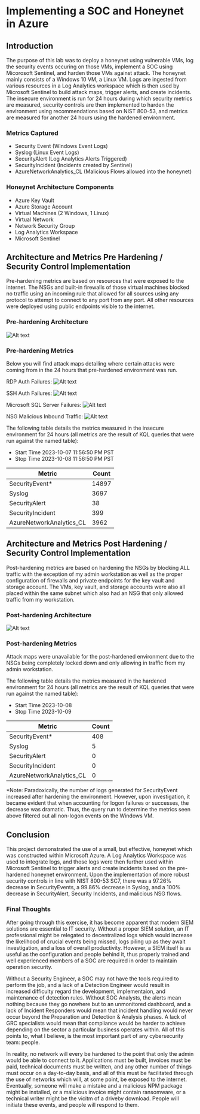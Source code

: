 # Implementing a SOC and Honeynet in Azure

## Introduction

The purpose of this lab was to deploy a honeynet using vulnerable VMs, log the security events occuring on those VMs, implement a SOC using Micorosoft Sentinel, and harden those VMs against attack. The honeynet mainly consists of a Windows 10 VM, a Linux VM. Logs are ingested from various resources in a Log Analytics workspace which is then used by Microsoft Sentinel to build attack maps, trigger alerts, and create incidents. The insecure environment is run for 24 hours during which security metrics are measured, security controls are then implemented to harden the environment using recommendations based on NIST 800-53, and metrics are measured for another 24 hours using the hardened environment.

### Metrics Captured

- Security Event (Windows Event Logs)
- Syslog (Linux Event Logs)
- SecurityAlert (Log Analytics Alerts Triggered)
- SecurityIncident (Incidents created by Sentinel)
- AzureNetworkAnalytics_CL (Malicious Flows allowed into the honeynet)

### Honeynet Architecture Components

- Azure Key Vault
- Azure Storage Account
- Virtual Machines (2 Windows, 1 Linux)
- Virtual Network
- Network Security Group
- Log Analytics Workspace
- Microsoft Sentinel

## Architecture and Metrics Pre Hardening / Security Control Implementation

Pre-hardening metrics are based on resources that were exposed to the internet. The NSGs and built-in firewalls of those virtual machines blocked no traffic using an incoming rule that allowed for all sources using any protocol to attempt to connect to any port from any port. All other resources were deployed using public endpoints visible to the internet.

### Pre-hardening Architecture

![Alt text](imgs/exposed-architecture.png)

### Pre-hardening Metrics

Below you will find attack maps detailing where certain attacks were coming from in the 24 hours that pre-hardened environment was run.

RDP Auth Failures:
![Alt text](imgs/rdp-auth-fail-pre.png)

SSH Auth Failures:
![Alt text](imgs/ssh-auth-fail-pre.png)

Microsoft SQL Server Failures:
![Alt text](imgs/mssql-auth-fail-pre.png)

NSG Malicious Inbound Traffic:
![Alt text](imgs/nsg-malicious-allowed-pre.png)

The following table details the metrics measured in the insecure environment for 24 hours (all metrics are the result of KQL queries that were run against the named table):

- Start Time 2023-10-07 11:56:50 PM PST
- Stop Time 2023-10-08 11:56:50 PM PST

| Metric                   | Count
| ------------------------ | -----
| SecurityEvent*           | 14897
| Syslog                   | 3697
| SecurityAlert            | 38
| SecurityIncident         | 399
| AzureNetworkAnalytics_CL | 3962

## Architecture and Metrics Post Hardening / Security Control Implementation

Post-hardening metrics are based on hardening the NSGs by blocking ALL traffic with the exception of my admin workstation as well as the proper configuration of firewalls and private endpoints for the key vault and storage account. The VMs, key vault, and storage accounts were also all placed within the same subnet which also had an NSG that only allowed traffic from my workstation.

### Post-hardening Architecture

![Alt text](imgs/hardened-architechture.png)

### Post-hardening Metrics

Attack maps were unavailable for the post-hardened environment due to the NSGs being completely locked down and only allowing in traffic from my admin workstation.

The following table details the metrics measured in the hardened environment for 24 hours (all metrics are the result of KQL queries that were run against the named table):

- Start Time 2023-10-08 
- Stop Time 2023-10-09

| Metric                   | Count
| ------------------------ | -----
| SecurityEvent*           | 408
| Syslog                   | 5
| SecurityAlert            | 0
| SecurityIncident         | 0
| AzureNetworkAnalytics_CL | 0

*Note: Paradoxically, the number of logs generated for SecurityEvent increased after hardening the environment. However, upon investigation, it became evident that when accounting for logon failures or successes, the decrease was dramatic. Thus, the query run to determine the metrics seen above filtered out all non-logon events on the Windows VM.

## Conclusion

This project demonstrated the use of a small, but effective, honeynet which was constructed within Microsoft Azure. A Log Analytics Workspace was used to integrate logs, and those logs were then further used within Microsoft Sentinel to trigger alerts and create incidents based on the pre-hardened honeynet environment. Upon the implementation of more robust security controls in line with NIST 800-53 SC7, there was a 97.26% decrease in SecurityEvents, a 99.86% decrease in Syslog, and a 100% decrease in SecurityAlert, Security Incidents, and malicious NSG flows.

### Final Thoughts

After going through this exercise, it has become apparent that modern SIEM solutions are essential to IT security. Without a proper SIEM solution, an IT professional might be relegated to decentralized logs which would increase the likelihood of crucial events being missed, logs piling up as they await investigation, and a loss of overall productivity. However, a SIEM itself is as useful as the configuration and people behind it, thus properly trained and well experienced members of a SOC are required in order to maintain operation security.

Without a Security Engineer, a SOC may not have the tools required to perform the job, and a lack of a Detection Engineer would result in increased difficulty regard the development, implementaion, and maintenance of detection rules. Without SOC Analysts, the alerts mean nothing because they go nowhere but to an unmonitored dashboard, and a lack of Incident Responders would mean that incident handling would never occur beyond the Preparation and Detection & Analysis phases. A lack of GRC specialists would mean that compliance would be harder to achieve depending on the sector a particular business operates within. All of this points to, what I believe, is the most important part of any cybersecurity team: people.

In reality, no network will every be hardened to the point that only the admin would be able to connect to it. Applications must be built, invoices must be paid, technical documents must be written, and any other number of things must occur on a day-to-day basis, and all of this must be facilitated through the use of networks which will, at some point, be exposed to the internet. Eventually, someone will make a mistake and a malicious NPM package might be installed, or a malicious invoice might contain ransomware, or a technical writer might be the vicitm of a driveby download. People will initiate these events, and people will respond to them.